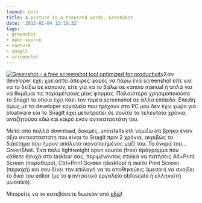 ```yaml
---
layout: post
title: A picture is a thousand words. GreenShot
date: '2012-01-04 12:19:32'
tags:
- greenshot
- open-source
- capture
- snagit
- screenshot
---
```



[![Greenshot - a free screenshot tool optimized for productivity](https://res.cloudinary.com/dhi3dnnhc/image/upload/v1474488355/010412_0923_Apictureisa1_xtrust.png "Greenshot - a free screenshot tool optimized for productivity")](http://getgreenshot.org/)Σαν developer έχει χρειαστεί άπειρες φορές να πάρω ένα screenshot είτε για να το δείξω σε κάποιον, είτε για να το βάλω σε κάποιο manual ή απλά για να θυμάμαι τις παραμέτρους μίας φόρμας. Παλαιότερα χρησιμοποιούσα το SnagIt το οποίο έχει πάει τον τομέα screenshot σε άλλο επίπεδο. Επειδή όμως με τα developer εργαλεία που τρέχουν στο PC μου δεν έχω χώρο για bloatware και το SnagIt έχει μετατραπεί σε σουίτα τα τελευταία χρόνια, αναζητούσα εδώ και καιρό έναν αντικαταστάτη του.

Μετά από πολλά download, δοκιμές, uninstalls κτλ νομίζω ότι βρήκα έναν άξιο αντικαταστάτη που είναι το SnagIt πριν 2 χρόνια, ακριβώς το διάστημα που ήμουν απόλυτα ικανοποιημένος μαζί του. Το όνομα του… GreenShot. Ένα πολύ lightweight open source (free) πρόγραμμα που κάθετε ήσυχα στο taskbar σας, περιμένοντας στοϊκά να πατήσεις Alt+Print Screen (παράθυρο), Ctrl+Print Screen (desktop) ή σκέτο Print Screen (περιοχή) και σου δίνει την επιλογή να το αποθηκεύεις άμεσα ή να ανοίξει το δικό του editor (με το φανταστικό εργαλείο obfuscate ή ελληνιστή μωσαϊκό).

Μπορείτε να το κατεβάσετε δωρεάν από [εδώ](http://getgreenshot.org/)!

 


